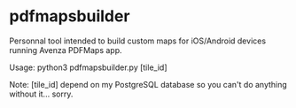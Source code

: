 pdfmapsbuilder
==============

Personnal tool intended to build custom maps for iOS/Android devices running Avenza PDFMaps app.

Usage: python3 pdfmapsbuilder.py [tile_id]

Note: [tile_id] depend on my PostgreSQL database so you can't do anything without it... sorry.
